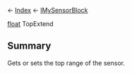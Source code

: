 ← [Index](Api-Index) ← [IMySensorBlock](Sandbox.ModAPI.Ingame.IMySensorBlock)

[float](System.Single) TopExtend

## Summary

Gets or sets the top range of the sensor.

